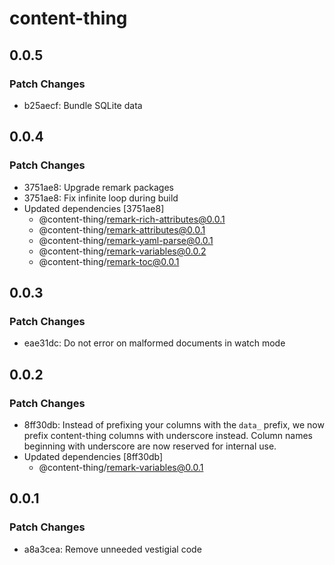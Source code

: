 # content-thing

## 0.0.5

### Patch Changes

- b25aecf: Bundle SQLite data

## 0.0.4

### Patch Changes

- 3751ae8: Upgrade remark packages
- 3751ae8: Fix infinite loop during build
- Updated dependencies [3751ae8]
  - @content-thing/remark-rich-attributes@0.0.1
  - @content-thing/remark-attributes@0.0.1
  - @content-thing/remark-yaml-parse@0.0.1
  - @content-thing/remark-variables@0.0.2
  - @content-thing/remark-toc@0.0.1

## 0.0.3

### Patch Changes

- eae31dc: Do not error on malformed documents in watch mode

## 0.0.2

### Patch Changes

- 8ff30db: Instead of prefixing your columns with the `data_` prefix, we now prefix content-thing
  columns with underscore instead. Column names beginning with underscore are now reserved
  for internal use.
- Updated dependencies [8ff30db]
  - @content-thing/remark-variables@0.0.1

## 0.0.1

### Patch Changes

- a8a3cea: Remove unneeded vestigial code
